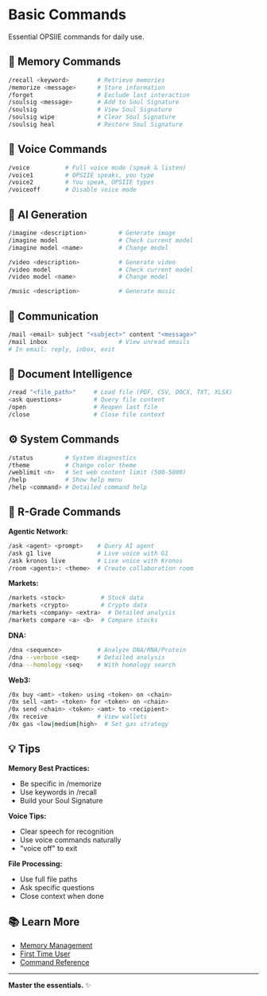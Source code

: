 # Basic Commands

Essential OPSIIE commands for daily use.

## 🧠 Memory Commands

```bash
/recall <keyword>        # Retrieve memories
/memorize <message>      # Store information  
/forget                  # Exclude last interaction
/soulsig <message>       # Add to Soul Signature
/soulsig                 # View Soul Signature
/soulsig wipe            # Clear Soul Signature
/soulsig heal            # Restore Soul Signature
```

## 🎤 Voice Commands

```bash
/voice          # Full voice mode (speak & listen)
/voice1         # OPSIIE speaks, you type
/voice2         # You speak, OPSIIE types
/voiceoff       # Disable voice mode
```

## 🎨 AI Generation

```bash
/imagine <description>         # Generate image
/imagine model                 # Check current model
/imagine model <name>          # Change model

/video <description>           # Generate video
/video model                   # Check current model
/video model <name>            # Change model

/music <description>           # Generate music
```

## 📧 Communication

```bash
/mail <email> subject "<subject>" content "<message>"
/mail inbox                    # View unread emails
# In email: reply, inbox, exit
```

## 📁 Document Intelligence

```bash
/read "<file_path>"     # Load file (PDF, CSV, DOCX, TXT, XLSX)
<ask questions>         # Query file content
/open                   # Reopen last file
/close                  # Close file context
```

## ⚙️ System Commands

```bash
/status         # System diagnostics
/theme          # Change color theme
/weblimit <n>   # Set web content limit (500-5000)
/help           # Show help menu
/help <command> # Detailed command help
```

## 🤖 R-Grade Commands

**Agentic Network:**
```bash
/ask <agent> <prompt>    # Query AI agent
/ask g1 live             # Live voice with G1
/ask kronos live         # Live voice with Kronos
/room <agents>: <theme>  # Create collaboration room
```

**Markets:**
```bash
/markets <stock>          # Stock data
/markets <crypto>         # Crypto data
/markets <company> <extra>  # Detailed analysis
/markets compare <a> <b>  # Compare stocks
```

**DNA:**
```bash
/dna <sequence>          # Analyze DNA/RNA/Protein
/dna --verbose <seq>     # Detailed analysis
/dna --homology <seq>    # With homology search
```

**Web3:**
```bash
/0x buy <amt> <token> using <token> on <chain>
/0x sell <amt> <token> for <token> on <chain>
/0x send <chain> <token> <amt> to <recipient>
/0x receive              # View wallets
/0x gas <low|medium|high>  # Set gas strategy
```

## 💡 Tips

**Memory Best Practices:**
- Be specific in /memorize
- Use keywords in /recall
- Build your Soul Signature

**Voice Tips:**
- Clear speech for recognition
- Use voice commands naturally
- "voice off" to exit

**File Processing:**
- Use full file paths
- Ask specific questions
- Close context when done

## 📚 Learn More

- [Memory Management](memory-management.md)
- [First Time User](first-time-user.md)
- [Command Reference](../api-reference/command-reference.md)

---

**Master the essentials.** ✨